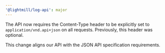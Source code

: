 ```yaml
---
'@lightmill/log-api': major
---
```


The API now requires the Content-Type header to be explicitly set to `application/vnd.api+json` on all requests. Previously, this header was optional.

This change aligns our API with the JSON API specification requirements.